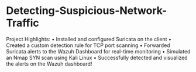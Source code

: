 # Detecting-Suspicious-Network-Traffic
Project Highlights: • Installed and configured Suricata on the client • Created a custom detection rule for TCP port scanning • Forwarded Suricata alerts to the Wazuh Dashboard for real-time monitoring • Simulated an Nmap SYN scan using Kali Linux • Successfully detected and visualized the alerts on the Wazuh dashboard!

